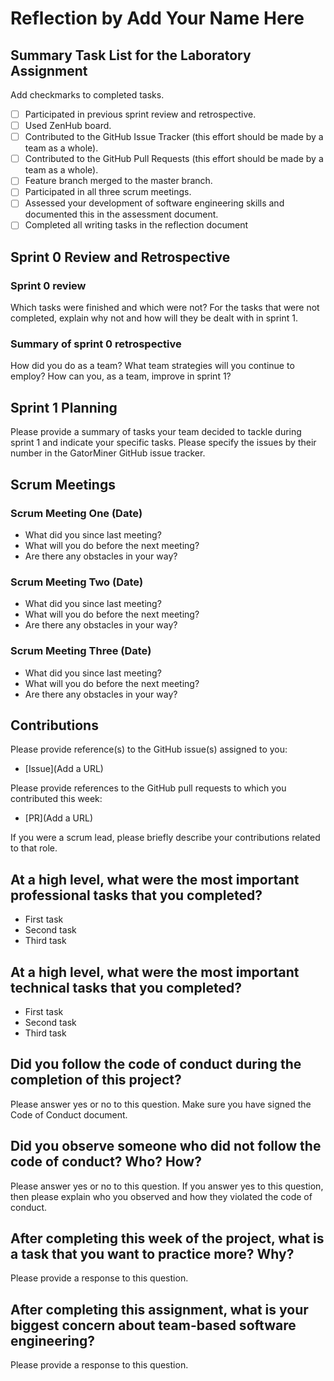 # Reflection by Add Your Name Here

## Summary Task List for the Laboratory Assignment

Add checkmarks to completed tasks.

- [ ] Participated in previous sprint review and retrospective.
- [ ] Used ZenHub board.
- [ ] Contributed to the GitHub Issue Tracker (this effort should be made by a team as a whole).
- [ ] Contributed to the GitHub Pull Requests (this effort should be made by a team as a whole).
- [ ] Feature branch merged to the master branch.
- [ ] Participated in all three scrum meetings.
- [ ] Assessed your development of software engineering skills and documented this in the assessment document.
- [ ] Completed all writing tasks in the reflection document

## Sprint 0 Review and Retrospective

### Sprint 0 review

Which tasks were finished and which were not? For the tasks that were not completed, explain why not and how will they be dealt with in sprint 1.

### Summary of sprint 0 retrospective

How did you do as a team? What team strategies will you continue to employ? How can you, as a team, improve in sprint 1?

## Sprint 1 Planning

Please provide a summary of tasks your team decided to tackle during sprint 1 and indicate your specific tasks. Please specify the issues by their number in the GatorMiner GitHub issue tracker.

## Scrum Meetings

### Scrum Meeting One (Date)

- What did you since last meeting?
- What will you do before the next meeting?
- Are there any obstacles in your way?

### Scrum Meeting Two (Date)

- What did you since last meeting?
- What will you do before the next meeting?
- Are there any obstacles in your way?

### Scrum Meeting Three (Date)

- What did you since last meeting?
- What will you do before the next meeting?
- Are there any obstacles in your way?

## Contributions

Please provide reference(s) to the GitHub issue(s) assigned to you:

- [Issue](Add a URL)

Please provide references to the GitHub pull requests to which you contributed this week:

- [PR](Add a URL)

If you were a scrum lead, please briefly describe your contributions related to that role.

## At a high level, what were the most important professional tasks that you completed?

- First task
- Second task
- Third task

## At a high level, what were the most important technical tasks that you completed?

- First task
- Second task
- Third task

## Did you follow the code of conduct during the completion of this project?

Please answer yes or no to this question. Make sure you have signed the Code of Conduct document.

## Did you observe someone who did not follow the code of conduct? Who? How?

Please answer yes or no to this question. If you answer yes to this question,
then please explain who you observed and how they violated the code of conduct.

## After completing this week of the project, what is a task that you want to practice more? Why?

Please provide a response to this question.

## After completing this assignment, what is your biggest concern about team-based software engineering?

Please provide a response to this question.
